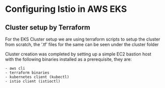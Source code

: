 # Configuring Istio in AWS EKS  

## Cluster setup by Terraform

For the EKS Cluster setup we are using  terraform scripts to setup the cluster from scratch, the ‘.tf’ files for the same can be seen under the cluster folder 

Cluster creation was completed by setting up a simple EC2  bastion host with the following binaries installed as a prerequisite, they are:

	- aws cli
	- terraform binaries
	- kubernetes client (kubectl)
	- istio client (istioctl)
	


